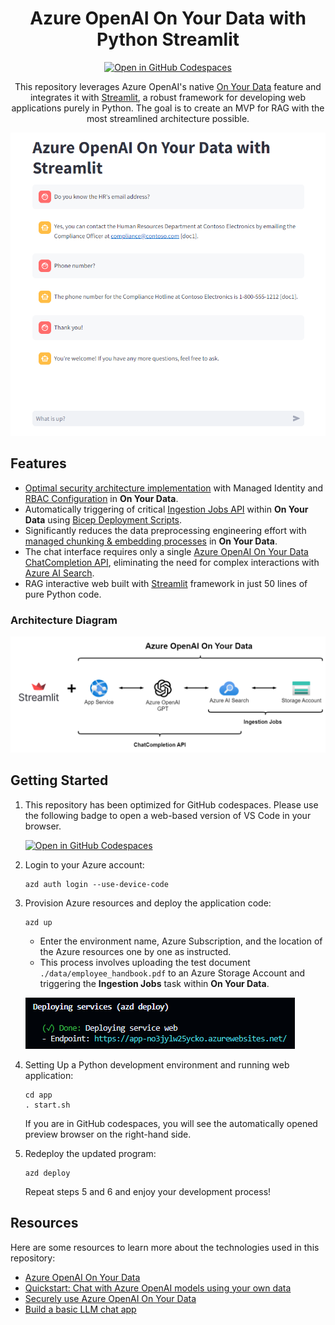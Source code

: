 <div align="center">

# Azure OpenAI On Your Data with Python Streamlit

[![Open in GitHub Codespaces](https://img.shields.io/static/v1?style=for-the-badge&label=GitHub+Codespaces&message=Open&color=blue&logo=github)](https://codespaces.new/charliewei0716/on-your-data-with-streamlit?quickstart=1)

This repository leverages Azure OpenAI's native [On Your Data](https://learn.microsoft.com/en-us/azure/ai-services/openai/concepts/use-your-data) feature and integrates it with [Streamlit](https://streamlit.io/), a robust framework for developing web applications purely in Python. The goal is to create an MVP for RAG with the most streamlined architecture possible.

<img src="./assets/chat.png" alt="Chat" width="640px" />

</div>

## Features

- [Optimal security architecture implementation](https://learn.microsoft.com/en-us/azure/ai-services/openai/how-to/use-your-data-securely#data-ingestion-architecture) with Managed Identity and [RBAC Configuration](https://learn.microsoft.com/en-us/azure/ai-services/openai/how-to/use-your-data-securely#role-assignments) in **On Your Data**.
- Automatically triggering of critical [Ingestion Jobs API](https://learn.microsoft.com/en-us/rest/api/azureopenai/ingestion-jobs) within **On Your Data** using [Bicep Deployment Scripts](https://learn.microsoft.com/en-us/azure/azure-resource-manager/bicep/deployment-script-bicep).
- Significantly reduces the data preprocessing engineering effort with [managed chunking & embedding processes](https://learn.microsoft.com/en-us/azure/ai-services/openai/concepts/use-your-data?view=rest-azureopenai-2024-05-01-preview&tabs=blob-storage%2Ccopilot#how-data-is-ingested-into-azure-ai-search) in **On Your Data**.
- The chat interface requires only a single [Azure OpenAI On Your Data ChatCompletion API](https://learn.microsoft.com/en-us/azure/ai-services/openai/references/on-your-data), eliminating the need for complex interactions with [Azure AI Search](https://learn.microsoft.com/en-us/azure/search/search-what-is-azure-search).
- RAG interactive web built with [Streamlit](https://streamlit.io/) framework in just 50 lines of pure Python code.

### Architecture Diagram

<div align="center">
  <img src="./assets/architecture.png" alt="architecture" width="800px" />
</div>

## Getting Started

1. This repository has been optimized for GitHub codespaces. Please use the following badge to open a web-based version of VS Code in your browser.

   [![Open in GitHub Codespaces](https://img.shields.io/static/v1?style=for-the-badge&label=GitHub+Codespaces&message=Open&color=blue&logo=github)](https://codespaces.new/charliewei0716/on-your-data-with-streamlit?quickstart=1)
3. Login to your Azure account:
    ```
    azd auth login --use-device-code
    ```
4. Provision Azure resources and deploy the application code:
    ```
    azd up
    ```
    - Enter the environment name, Azure Subscription, and the location of the Azure resources one by one as instructed.
    - This process involves uploading the test document `./data/employee_handbook.pdf` to an Azure Storage Account and triggering the **Ingestion Jobs** task within **On Your Data**.
   
   ![Deploy](assets/deploy.png)

5. Setting Up a Python development environment and running web application:
    ```
    cd app
    . start.sh
    ```
    If you are in GitHub codespaces, you will see the automatically opened preview browser on the right-hand side.
6. Redeploy the updated program:
   ```
   azd deploy
   ```
   Repeat steps 5 and 6 and enjoy your development process!

## Resources

Here are some resources to learn more about the technologies used in this repository:

- [Azure OpenAI On Your Data](https://learn.microsoft.com/en-us/azure/ai-services/openai/concepts/use-your-data)
- [Quickstart: Chat with Azure OpenAI models using your own data](https://learn.microsoft.com/en-us/azure/ai-services/openai/use-your-data-quickstart?tabs=command-line%2Cpython-new&pivots=programming-language-python)
- [Securely use Azure OpenAI On Your Data](https://learn.microsoft.com/en-us/azure/ai-services/openai/how-to/use-your-data-securely)
- [Build a basic LLM chat app](https://docs.streamlit.io/develop/tutorials/llms/build-conversational-apps)
